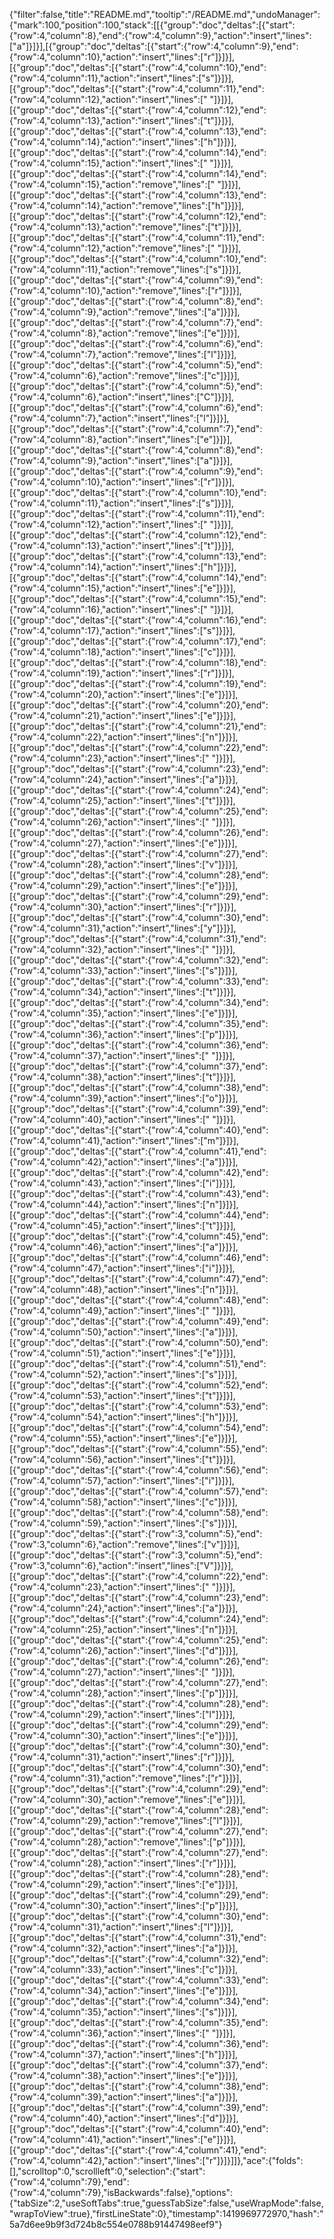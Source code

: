 {"filter":false,"title":"README.md","tooltip":"/README.md","undoManager":{"mark":100,"position":100,"stack":[[{"group":"doc","deltas":[{"start":{"row":4,"column":8},"end":{"row":4,"column":9},"action":"insert","lines":["a"]}]}],[{"group":"doc","deltas":[{"start":{"row":4,"column":9},"end":{"row":4,"column":10},"action":"insert","lines":["r"]}]}],[{"group":"doc","deltas":[{"start":{"row":4,"column":10},"end":{"row":4,"column":11},"action":"insert","lines":["s"]}]}],[{"group":"doc","deltas":[{"start":{"row":4,"column":11},"end":{"row":4,"column":12},"action":"insert","lines":[" "]}]}],[{"group":"doc","deltas":[{"start":{"row":4,"column":12},"end":{"row":4,"column":13},"action":"insert","lines":["t"]}]}],[{"group":"doc","deltas":[{"start":{"row":4,"column":13},"end":{"row":4,"column":14},"action":"insert","lines":["h"]}]}],[{"group":"doc","deltas":[{"start":{"row":4,"column":14},"end":{"row":4,"column":15},"action":"insert","lines":[" "]}]}],[{"group":"doc","deltas":[{"start":{"row":4,"column":14},"end":{"row":4,"column":15},"action":"remove","lines":[" "]}]}],[{"group":"doc","deltas":[{"start":{"row":4,"column":13},"end":{"row":4,"column":14},"action":"remove","lines":["h"]}]}],[{"group":"doc","deltas":[{"start":{"row":4,"column":12},"end":{"row":4,"column":13},"action":"remove","lines":["t"]}]}],[{"group":"doc","deltas":[{"start":{"row":4,"column":11},"end":{"row":4,"column":12},"action":"remove","lines":[" "]}]}],[{"group":"doc","deltas":[{"start":{"row":4,"column":10},"end":{"row":4,"column":11},"action":"remove","lines":["s"]}]}],[{"group":"doc","deltas":[{"start":{"row":4,"column":9},"end":{"row":4,"column":10},"action":"remove","lines":["r"]}]}],[{"group":"doc","deltas":[{"start":{"row":4,"column":8},"end":{"row":4,"column":9},"action":"remove","lines":["a"]}]}],[{"group":"doc","deltas":[{"start":{"row":4,"column":7},"end":{"row":4,"column":8},"action":"remove","lines":["e"]}]}],[{"group":"doc","deltas":[{"start":{"row":4,"column":6},"end":{"row":4,"column":7},"action":"remove","lines":["l"]}]}],[{"group":"doc","deltas":[{"start":{"row":4,"column":5},"end":{"row":4,"column":6},"action":"remove","lines":["c"]}]}],[{"group":"doc","deltas":[{"start":{"row":4,"column":5},"end":{"row":4,"column":6},"action":"insert","lines":["C"]}]}],[{"group":"doc","deltas":[{"start":{"row":4,"column":6},"end":{"row":4,"column":7},"action":"insert","lines":["l"]}]}],[{"group":"doc","deltas":[{"start":{"row":4,"column":7},"end":{"row":4,"column":8},"action":"insert","lines":["e"]}]}],[{"group":"doc","deltas":[{"start":{"row":4,"column":8},"end":{"row":4,"column":9},"action":"insert","lines":["a"]}]}],[{"group":"doc","deltas":[{"start":{"row":4,"column":9},"end":{"row":4,"column":10},"action":"insert","lines":["r"]}]}],[{"group":"doc","deltas":[{"start":{"row":4,"column":10},"end":{"row":4,"column":11},"action":"insert","lines":["s"]}]}],[{"group":"doc","deltas":[{"start":{"row":4,"column":11},"end":{"row":4,"column":12},"action":"insert","lines":[" "]}]}],[{"group":"doc","deltas":[{"start":{"row":4,"column":12},"end":{"row":4,"column":13},"action":"insert","lines":["t"]}]}],[{"group":"doc","deltas":[{"start":{"row":4,"column":13},"end":{"row":4,"column":14},"action":"insert","lines":["h"]}]}],[{"group":"doc","deltas":[{"start":{"row":4,"column":14},"end":{"row":4,"column":15},"action":"insert","lines":["e"]}]}],[{"group":"doc","deltas":[{"start":{"row":4,"column":15},"end":{"row":4,"column":16},"action":"insert","lines":[" "]}]}],[{"group":"doc","deltas":[{"start":{"row":4,"column":16},"end":{"row":4,"column":17},"action":"insert","lines":["s"]}]}],[{"group":"doc","deltas":[{"start":{"row":4,"column":17},"end":{"row":4,"column":18},"action":"insert","lines":["c"]}]}],[{"group":"doc","deltas":[{"start":{"row":4,"column":18},"end":{"row":4,"column":19},"action":"insert","lines":["r"]}]}],[{"group":"doc","deltas":[{"start":{"row":4,"column":19},"end":{"row":4,"column":20},"action":"insert","lines":["e"]}]}],[{"group":"doc","deltas":[{"start":{"row":4,"column":20},"end":{"row":4,"column":21},"action":"insert","lines":["e"]}]}],[{"group":"doc","deltas":[{"start":{"row":4,"column":21},"end":{"row":4,"column":22},"action":"insert","lines":["n"]}]}],[{"group":"doc","deltas":[{"start":{"row":4,"column":22},"end":{"row":4,"column":23},"action":"insert","lines":[" "]}]}],[{"group":"doc","deltas":[{"start":{"row":4,"column":23},"end":{"row":4,"column":24},"action":"insert","lines":["a"]}]}],[{"group":"doc","deltas":[{"start":{"row":4,"column":24},"end":{"row":4,"column":25},"action":"insert","lines":["t"]}]}],[{"group":"doc","deltas":[{"start":{"row":4,"column":25},"end":{"row":4,"column":26},"action":"insert","lines":[" "]}]}],[{"group":"doc","deltas":[{"start":{"row":4,"column":26},"end":{"row":4,"column":27},"action":"insert","lines":["e"]}]}],[{"group":"doc","deltas":[{"start":{"row":4,"column":27},"end":{"row":4,"column":28},"action":"insert","lines":["v"]}]}],[{"group":"doc","deltas":[{"start":{"row":4,"column":28},"end":{"row":4,"column":29},"action":"insert","lines":["e"]}]}],[{"group":"doc","deltas":[{"start":{"row":4,"column":29},"end":{"row":4,"column":30},"action":"insert","lines":["r"]}]}],[{"group":"doc","deltas":[{"start":{"row":4,"column":30},"end":{"row":4,"column":31},"action":"insert","lines":["y"]}]}],[{"group":"doc","deltas":[{"start":{"row":4,"column":31},"end":{"row":4,"column":32},"action":"insert","lines":[" "]}]}],[{"group":"doc","deltas":[{"start":{"row":4,"column":32},"end":{"row":4,"column":33},"action":"insert","lines":["s"]}]}],[{"group":"doc","deltas":[{"start":{"row":4,"column":33},"end":{"row":4,"column":34},"action":"insert","lines":["t"]}]}],[{"group":"doc","deltas":[{"start":{"row":4,"column":34},"end":{"row":4,"column":35},"action":"insert","lines":["e"]}]}],[{"group":"doc","deltas":[{"start":{"row":4,"column":35},"end":{"row":4,"column":36},"action":"insert","lines":["p"]}]}],[{"group":"doc","deltas":[{"start":{"row":4,"column":36},"end":{"row":4,"column":37},"action":"insert","lines":[" "]}]}],[{"group":"doc","deltas":[{"start":{"row":4,"column":37},"end":{"row":4,"column":38},"action":"insert","lines":["t"]}]}],[{"group":"doc","deltas":[{"start":{"row":4,"column":38},"end":{"row":4,"column":39},"action":"insert","lines":["o"]}]}],[{"group":"doc","deltas":[{"start":{"row":4,"column":39},"end":{"row":4,"column":40},"action":"insert","lines":[" "]}]}],[{"group":"doc","deltas":[{"start":{"row":4,"column":40},"end":{"row":4,"column":41},"action":"insert","lines":["m"]}]}],[{"group":"doc","deltas":[{"start":{"row":4,"column":41},"end":{"row":4,"column":42},"action":"insert","lines":["a"]}]}],[{"group":"doc","deltas":[{"start":{"row":4,"column":42},"end":{"row":4,"column":43},"action":"insert","lines":["i"]}]}],[{"group":"doc","deltas":[{"start":{"row":4,"column":43},"end":{"row":4,"column":44},"action":"insert","lines":["n"]}]}],[{"group":"doc","deltas":[{"start":{"row":4,"column":44},"end":{"row":4,"column":45},"action":"insert","lines":["t"]}]}],[{"group":"doc","deltas":[{"start":{"row":4,"column":45},"end":{"row":4,"column":46},"action":"insert","lines":["a"]}]}],[{"group":"doc","deltas":[{"start":{"row":4,"column":46},"end":{"row":4,"column":47},"action":"insert","lines":["i"]}]}],[{"group":"doc","deltas":[{"start":{"row":4,"column":47},"end":{"row":4,"column":48},"action":"insert","lines":["n"]}]}],[{"group":"doc","deltas":[{"start":{"row":4,"column":48},"end":{"row":4,"column":49},"action":"insert","lines":[" "]}]}],[{"group":"doc","deltas":[{"start":{"row":4,"column":49},"end":{"row":4,"column":50},"action":"insert","lines":["a"]}]}],[{"group":"doc","deltas":[{"start":{"row":4,"column":50},"end":{"row":4,"column":51},"action":"insert","lines":["e"]}]}],[{"group":"doc","deltas":[{"start":{"row":4,"column":51},"end":{"row":4,"column":52},"action":"insert","lines":["s"]}]}],[{"group":"doc","deltas":[{"start":{"row":4,"column":52},"end":{"row":4,"column":53},"action":"insert","lines":["t"]}]}],[{"group":"doc","deltas":[{"start":{"row":4,"column":53},"end":{"row":4,"column":54},"action":"insert","lines":["h"]}]}],[{"group":"doc","deltas":[{"start":{"row":4,"column":54},"end":{"row":4,"column":55},"action":"insert","lines":["e"]}]}],[{"group":"doc","deltas":[{"start":{"row":4,"column":55},"end":{"row":4,"column":56},"action":"insert","lines":["t"]}]}],[{"group":"doc","deltas":[{"start":{"row":4,"column":56},"end":{"row":4,"column":57},"action":"insert","lines":["i"]}]}],[{"group":"doc","deltas":[{"start":{"row":4,"column":57},"end":{"row":4,"column":58},"action":"insert","lines":["c"]}]}],[{"group":"doc","deltas":[{"start":{"row":4,"column":58},"end":{"row":4,"column":59},"action":"insert","lines":["s"]}]}],[{"group":"doc","deltas":[{"start":{"row":3,"column":5},"end":{"row":3,"column":6},"action":"remove","lines":["v"]}]}],[{"group":"doc","deltas":[{"start":{"row":3,"column":5},"end":{"row":3,"column":6},"action":"insert","lines":["V"]}]}],[{"group":"doc","deltas":[{"start":{"row":4,"column":22},"end":{"row":4,"column":23},"action":"insert","lines":[" "]}]}],[{"group":"doc","deltas":[{"start":{"row":4,"column":23},"end":{"row":4,"column":24},"action":"insert","lines":["a"]}]}],[{"group":"doc","deltas":[{"start":{"row":4,"column":24},"end":{"row":4,"column":25},"action":"insert","lines":["n"]}]}],[{"group":"doc","deltas":[{"start":{"row":4,"column":25},"end":{"row":4,"column":26},"action":"insert","lines":["d"]}]}],[{"group":"doc","deltas":[{"start":{"row":4,"column":26},"end":{"row":4,"column":27},"action":"insert","lines":[" "]}]}],[{"group":"doc","deltas":[{"start":{"row":4,"column":27},"end":{"row":4,"column":28},"action":"insert","lines":["p"]}]}],[{"group":"doc","deltas":[{"start":{"row":4,"column":28},"end":{"row":4,"column":29},"action":"insert","lines":["l"]}]}],[{"group":"doc","deltas":[{"start":{"row":4,"column":29},"end":{"row":4,"column":30},"action":"insert","lines":["e"]}]}],[{"group":"doc","deltas":[{"start":{"row":4,"column":30},"end":{"row":4,"column":31},"action":"insert","lines":["r"]}]}],[{"group":"doc","deltas":[{"start":{"row":4,"column":30},"end":{"row":4,"column":31},"action":"remove","lines":["r"]}]}],[{"group":"doc","deltas":[{"start":{"row":4,"column":29},"end":{"row":4,"column":30},"action":"remove","lines":["e"]}]}],[{"group":"doc","deltas":[{"start":{"row":4,"column":28},"end":{"row":4,"column":29},"action":"remove","lines":["l"]}]}],[{"group":"doc","deltas":[{"start":{"row":4,"column":27},"end":{"row":4,"column":28},"action":"remove","lines":["p"]}]}],[{"group":"doc","deltas":[{"start":{"row":4,"column":27},"end":{"row":4,"column":28},"action":"insert","lines":["r"]}]}],[{"group":"doc","deltas":[{"start":{"row":4,"column":28},"end":{"row":4,"column":29},"action":"insert","lines":["e"]}]}],[{"group":"doc","deltas":[{"start":{"row":4,"column":29},"end":{"row":4,"column":30},"action":"insert","lines":["p"]}]}],[{"group":"doc","deltas":[{"start":{"row":4,"column":30},"end":{"row":4,"column":31},"action":"insert","lines":["l"]}]}],[{"group":"doc","deltas":[{"start":{"row":4,"column":31},"end":{"row":4,"column":32},"action":"insert","lines":["a"]}]}],[{"group":"doc","deltas":[{"start":{"row":4,"column":32},"end":{"row":4,"column":33},"action":"insert","lines":["c"]}]}],[{"group":"doc","deltas":[{"start":{"row":4,"column":33},"end":{"row":4,"column":34},"action":"insert","lines":["e"]}]}],[{"group":"doc","deltas":[{"start":{"row":4,"column":34},"end":{"row":4,"column":35},"action":"insert","lines":["s"]}]}],[{"group":"doc","deltas":[{"start":{"row":4,"column":35},"end":{"row":4,"column":36},"action":"insert","lines":[" "]}]}],[{"group":"doc","deltas":[{"start":{"row":4,"column":36},"end":{"row":4,"column":37},"action":"insert","lines":["h"]}]}],[{"group":"doc","deltas":[{"start":{"row":4,"column":37},"end":{"row":4,"column":38},"action":"insert","lines":["e"]}]}],[{"group":"doc","deltas":[{"start":{"row":4,"column":38},"end":{"row":4,"column":39},"action":"insert","lines":["a"]}]}],[{"group":"doc","deltas":[{"start":{"row":4,"column":39},"end":{"row":4,"column":40},"action":"insert","lines":["d"]}]}],[{"group":"doc","deltas":[{"start":{"row":4,"column":40},"end":{"row":4,"column":41},"action":"insert","lines":["e"]}]}],[{"group":"doc","deltas":[{"start":{"row":4,"column":41},"end":{"row":4,"column":42},"action":"insert","lines":["r"]}]}]]},"ace":{"folds":[],"scrolltop":0,"scrollleft":0,"selection":{"start":{"row":4,"column":79},"end":{"row":4,"column":79},"isBackwards":false},"options":{"tabSize":2,"useSoftTabs":true,"guessTabSize":false,"useWrapMode":false,"wrapToView":true},"firstLineState":0},"timestamp":1419969772970,"hash":"5a7d6ee9b9f3d724b8c554e0788b91447498eef9"}